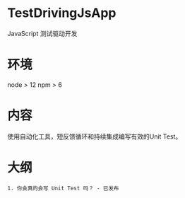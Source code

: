 # TestDrivingJsApp
JavaScript 测试驱动开发

# 环境
node > 12
npm > 6

# 内容
使用自动化工具，短反馈循环和持续集成编写有效的Unit Test。

# 大纲
    1. 你会真的会写 Unit Test 吗？ - 已发布
